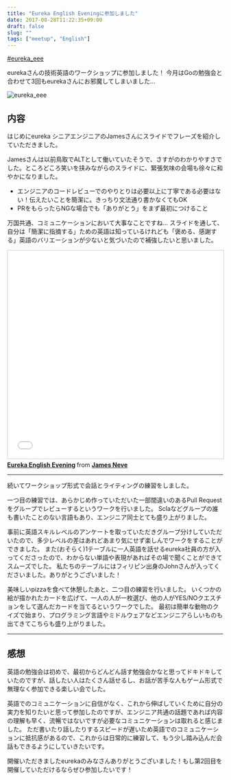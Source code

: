 ```yaml
---
title: "Eureka English Eveningに参加しました"
date: 2017-08-28T11:22:35+09:00
draft: false
slug: ""
tags: ["meetup", "English"]
---
```

[#eureka_eee](https://twitter.com/search?q=%23eureka_eee)

eurekaさんの技術英語のワークショップに参加しました！
今月はGoの勉強会と合わせて3回もeurekaさんにお邪魔してしまいました...

![eureka_eee](/images/articles/eeework.jpg)


## 内容
はじめにeureka シニアエンジニアのJamesさんにスライドでフレーズを紹介していただきました。

Jamesさんは以前鳥取でALTとして働いていたそうで、さすがのわかりやすさでした。ところどころ笑いを挟みながらのスライドに、緊張気味の会場も徐々に和やかになりました。

* エンジニアのコードレビューでのやりとりは必要以上に丁寧である必要はない！伝えたいことを簡潔に。きっちり文法通り書かなくてもOK
* PRをもらったらNGな場合でも「ありがとう」をまず最初につけること

万国共通、コミュニケーションにおいて大事なことですね...
スライドを通して、自分は「簡潔に指摘する」ための英語は知っているけれども「褒める、感謝する」英語のバリエーションが少ないと気づいたので補強したいと思いました。

<iframe src="//www.slideshare.net/slideshow/embed_code/key/IEQtYtULcnCBiB" width="595" height="485" frameborder="0" marginwidth="0" marginheight="0" scrolling="no" style="border:1px solid #CCC; border-width:1px; margin-bottom:5px; max-width: 100%;" allowfullscreen> </iframe> <div style="margin-bottom:5px"> <strong> <a href="//www.slideshare.net/JamesNeve2/eureka-english-evening" title="Eureka English Evening" target="_blank">Eureka English Evening</a> </strong> from <strong><a href="https://www.slideshare.net/JamesNeve2" target="_blank">James Neve</a></strong> </div>

***

続いてワークショップ形式で会話とライティングの練習をしました。

一つ目の練習では、あらかじめ作っていただいた一部間違いのあるPull Requestをグループでレビューするというワークを行いました。
Sclaなどグループの誰も書いたことのない言語もあり、エンジニア同士とても盛り上がりました。

事前に英語スキルレベルのアンケートを取っていただきグループ分けしていただいたので、多少レベルの差はあれどあまり気にせず楽しんでワークをすることができました。
また(おそらく)1テーブルに一人英語を話せるeureka社員の方が入ってくださったので、わからない単語や表現があればその場で聞くことができてスムーズでした。
私たちのテーブルにはフィリピン出身のJohnさんが入ってくださいました。ありがとうございました！

美味しいpizzaを食べて休憩したあと、二つ目の練習を行いました。
いくつかの絵が描かれたカードを広げて、一人の人が一枚選び、他の人がYES/NOクエスチョンをして選んだカードを当てるというワークでした。
最初は簡単な動物のクイズで始まり、プログラミング言語やミドルウェアなどエンジニアらしいものも出てきてこちらも盛り上がりました。

***

## 感想

英語の勉強会は初めで、最初からどんどん話す勉強会かなと思ってドキドキしていたのですが、話したい人はたくさん話せるし、お話が苦手な人もゲーム形式で無理なく参加できる楽しい会でした。

英語でのコミュニケーションに自信がなく、これから伸ばしていくために自分の実力を知りたいと思って参加したのですが、エンジニア共通の話題であれば内容の理解も早く、流暢ではないですが必要なコミュニケーションは取れると感じました。
ただ書いたり話したりするスピードが遅いため英語でのコミュニケーションに抵抗感があるので、これからは日常的に練習して、もう少し踏み込んだ会話もできるようにしていきたいです。

開催いただきましたeurekaのみなさんありがとうございました！もし第2回目を開催していただけるならぜひ参加したいです！


